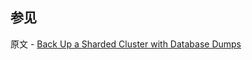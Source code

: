 ## 参见

原文 - [Back Up a Sharded Cluster with Database Dumps]( https://docs.mongodb.com/manual/tutorial/backup-sharded-cluster-with-database-dumps/ )

